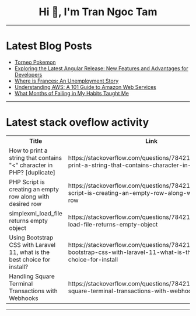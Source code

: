 <h1 align="center">Hi 👋, I'm Tran Ngoc Tam</h1>

---

# Latest Blog Posts 
<!-- BLOG-POST-LIST:START -->
- [Torneo Pokemon](https://dev.to/imnotleo/torneo-pokemon-1o3l)
- [Exploring the Latest Angular Release: New Features and Advantages for Developers](https://dev.to/cachemerrill/exploring-the-latest-angular-release-new-features-and-advantages-for-developers-5c83)
- [Where is Frances: An Unemployment Story](https://dev.to/bcornils/where-is-frances-an-unemployment-story-470p)
- [Understanding AWS: A 101 Guide to Amazon Web Services](https://dev.to/buildwebcrumbs/understanding-aws-a-101-guide-to-amazon-web-services-1ipk)
- [What Months of Failing in My Habits Taught Me](https://dev.to/lucaschitolina/what-months-of-failing-in-my-habits-taught-me-3198)
<!-- BLOG-POST-LIST:END -->

---

# Latest stack oveflow activity
<table>
  <tr><th>Title</th><th>Link</th></tr>
  <!-- STACKOVERFLOW:START --><tr><td>How to print a string that contains &quot;&lt;&quot; character in PHP? [duplicate]</td><td>https://stackoverflow.com/questions/78421644/how-to-print-a-string-that-contains-character-in-php</td></tr><tr><td>PHP Script is creating an empty row along with desired row</td><td>https://stackoverflow.com/questions/78421639/php-script-is-creating-an-empty-row-along-with-desired-row</td></tr><tr><td>simplexml_load_file returns empty object</td><td>https://stackoverflow.com/questions/78421622/simplexml-load-file-returns-empty-object</td></tr><tr><td>Using Bootstrap CSS with Laravel 11, what is the best choice for install?</td><td>https://stackoverflow.com/questions/78421571/using-bootstrap-css-with-laravel-11-what-is-the-best-choice-for-install</td></tr><tr><td>Handling Square Terminal Transactions with Webhooks</td><td>https://stackoverflow.com/questions/78421501/handling-square-terminal-transactions-with-webhooks</td></tr><!-- STACKOVERFLOW:END -->
</table>

---


